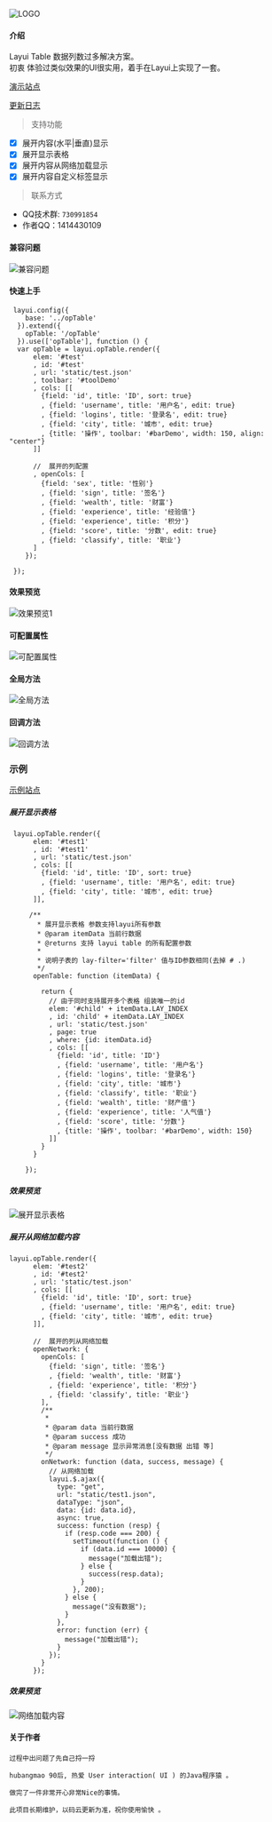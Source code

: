   
![LOGO](https://images.gitee.com/uploads/images/2020/0315/012812_0de54be0_734930.png "OPTable.png")  
  
  
####  **介绍** 

Layui Table 数据列数过多解决方案。  
初衷 体验过类似效果的UI很实用，着手在Layui上实现了一套。  

[演示站点](https://hbangmao.gitee.io/OPTable/index.html) 

[更新日志](https://gitee.com/Hbangmao/layui-op-table/releases)  
  
> 支持功能

- [x] 展开内容(水平|垂直)显示
- [x] 展开显示表格
- [x] 展开内容从网络加载显示
- [x] 展开内容自定义标签显示

> 联系方式 

- QQ技术群: `730991854`
- 作者QQ：1414430109

#### 兼容问题 
![兼容问题](https://images.gitee.com/uploads/images/2020/0315/013759_46c24bb2_734930.png "QQ截图20200315011447.png")

<!--
#### 打赏 
如果喜欢作者的组件, 可以请作者喝肥仔水 ^_^  
   
![输入图片说明](https://images.gitee.com/uploads/images/2020/0315/021540_bbed19b7_734930.png "ic-wx-pay.png")
![输入图片说明](https://images.gitee.com/uploads/images/2020/0315/021820_92c76b92_734930.png "101525_207b41b2_734930.png")
-->

#### 快速上手 

```
 layui.config({
    base: '../opTable'
  }).extend({
    opTable: '/opTable'
  }).use(['opTable'], function () {
  var opTable = layui.opTable.render({
      elem: '#test'
      , id: '#test'
      , url: 'static/test.json'
      , toolbar: '#toolDemo'
      , cols: [[
        {field: 'id', title: 'ID', sort: true}
        , {field: 'username', title: '用户名', edit: true}
        , {field: 'logins', title: '登录名', edit: true}
        , {field: 'city', title: '城市', edit: true}
        , {title: '操作', toolbar: '#barDemo', width: 150, align: "center"}
      ]]

      //  展开的列配置
      , openCols: [
        {field: 'sex', title: '性别'}
        , {field: 'sign', title: '签名'}
        , {field: 'wealth', title: '财富'}
        , {field: 'experience', title: '经验值'}
        , {field: 'experience', title: '积分'}
        , {field: 'score', title: '分数', edit: true}
        , {field: 'classify', title: '职业'}
      ]
    });
    
 });
```
#### 效果预览
![效果预览1](https://images.gitee.com/uploads/images/2020/0315/014102_eab37903_734930.png "demo_看图王.png")

#### 可配置属性  
![可配置属性](https://images.gitee.com/uploads/images/2020/0316/130215_a7c537de_734930.png "属性.png")
#### 全局方法
![全局方法](https://images.gitee.com/uploads/images/2020/0316/130239_0067a947_734930.png "全局方法.png") 
#### 回调方法
![回调方法](https://images.gitee.com/uploads/images/2020/0316/130301_0042a2e9_734930.png "回调方法.png")

###  示例
[示例站点](https://hbangmao.gitee.io/OPTable/index.html)


##### 展开显示表格

```
 layui.opTable.render({
      elem: '#test1'
      , id: '#test1'
      , url: 'static/test.json'
      , cols: [[
        {field: 'id', title: 'ID', sort: true}
        , {field: 'username', title: '用户名', edit: true}
        , {field: 'city', title: '城市', edit: true}
      ]],

     /**
       * 展开显示表格 参数支持layui所有参数
       * @param itemData 当前行数据
       * @returns 支持 layui table 的所有配置参数
       *
       * 说明子表的 lay-filter='filter' 值与ID参数相同(去掉 # .)
       */
      openTable: function (itemData) {

        return {
          // 由于同时支持展开多个表格 组装唯一的id
          elem: '#child' + itemData.LAY_INDEX
          , id: 'child' + itemData.LAY_INDEX
          , url: 'static/test.json'
          , page: true
          , where: {id: itemData.id}
          , cols: [[
            {field: 'id', title: 'ID'}
            , {field: 'username', title: '用户名'}
            , {field: 'logins', title: '登录名'}
            , {field: 'city', title: '城市'}
            , {field: 'classify', title: '职业'}
            , {field: 'wealth', title: '财产值'}
            , {field: 'experience', title: '人气值'}
            , {field: 'score', title: '分数'}
            , {title: '操作', toolbar: '#barDemo', width: 150}
          ]]
        }
      }

    });
```
##### 效果预览

![展开显示表格](https://images.gitee.com/uploads/images/2020/0315/014136_eb18a686_734930.png "demo-open-table.png")

##### 展开从网络加载内容

```
layui.opTable.render({
      elem: '#test2'
      , id: '#test2'
      , url: 'static/test.json'
      , cols: [[
        {field: 'id', title: 'ID', sort: true}
        , {field: 'username', title: '用户名', edit: true}
        , {field: 'city', title: '城市', edit: true}
      ]],

      //  展开的列从网络加载
      openNetwork: {
        openCols: [
          {field: 'sign', title: '签名'}
          , {field: 'wealth', title: '财富'}
          , {field: 'experience', title: '积分'}
          , {field: 'classify', title: '职业'}
        ],
        /**
         *
         * @param data 当前行数据
         * @param success 成功
         * @param message 显示异常消息[没有数据 出错 等]
         */
        onNetwork: function (data, success, message) {
          // 从网络加载
          layui.$.ajax({
            type: "get",
            url: "static/test1.json",
            dataType: "json",
            data: {id: data.id},
            async: true,
            success: function (resp) {
              if (resp.code === 200) {
                setTimeout(function () {
                  if (data.id === 10000) {
                    message("加载出错");
                  } else {
                    success(resp.data);
                  }
                }, 200);
              } else {
                message("没有数据");
              }
            },
            error: function (err) {
              message("加载出错");
            }
          });
        }
      });
```
##### 效果预览
![网络加载内容](https://images.gitee.com/uploads/images/2020/0315/014826_355e5d44_734930.png "demo-network.png")

#### 关于作者


```
过程中出问题了先自己捋一捋 

hubangmao 90后, 热爱 User interaction( UI ) 的Java程序猿 。

做完了一件非常开心非常Nice的事情。

此项目长期维护，以码云更新为准，祝你使用愉快 。  

```



